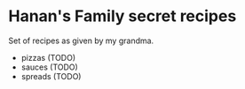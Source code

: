 # Hanan's Family secret recipes

Set of recipes as given by my grandma.

- pizzas (TODO)
- sauces (TODO)
- spreads (TODO)